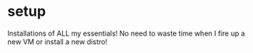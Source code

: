 # setup
Installations of ALL my essentials! No need to waste time when I fire up a new VM or install a new distro!